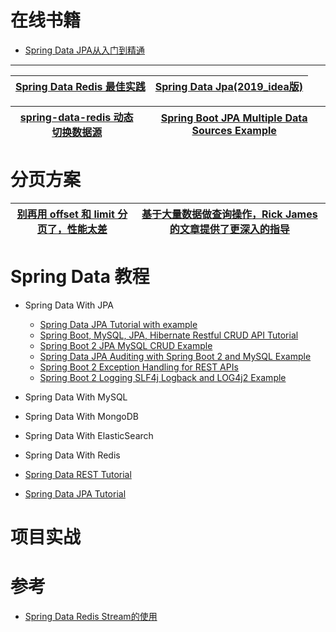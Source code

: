 
# 在线书籍
* [Spring Data JPA从入门到精通](https://weread.qq.com/web/reader/328329c07198d703328ecb3)

---


[Spring Data Redis 最佳实践](https://www.jianshu.com/p/6eb4306ef365)|[Spring Data Jpa(2019_idea版)](https://www.bilibili.com/video/BV1Y4411W7Rx?from=search&seid=15302849285323004849)|
---|---|

[spring-data-redis 动态切换数据源](https://www.jianshu.com/p/571b0c55ed4c)|[Spring Boot JPA Multiple Data Sources Example](https://www.javaguides.net/2018/09/spring-boot-jpa-multiple-data-sources-example.html)|
---|---|

# 分页方案

[别再用 offset 和 limit 分页了，性能太差](https://mp.weixin.qq.com/s/8dPkyIdnPQUchse3h8irig)|[基于大量数据做查询操作，Rick James 的文章提供了更深入的指导](http://mysql.rjweb.org/doc.php/lists)|
----|---|



# Spring Data 教程
* Spring Data With JPA
  * [Spring Data JPA Tutorial with example](https://www.javaguides.net/p/spring-data-jpa-tutorial.html)
  * [Spring Boot, MySQL, JPA, Hibernate Restful CRUD API Tutorial](https://www.javaguides.net/2018/09/spring-data-jpa-auditing-with-spring-boot2-and-mysql-example.html)
  * [Spring Boot 2 JPA MySQL CRUD Example](https://www.javaguides.net/2018/09/spring-boot-2-jpa-mysql-crud-example.html)
  * [Spring Data JPA Auditing with Spring Boot 2 and MySQL Example](https://www.javaguides.net/2018/09/spring-data-jpa-auditing-with-spring-boot2-and-mysql-example.html)
  * [Spring Boot 2 Exception Handling for REST APIs](https://www.javaguides.net/2018/09/spring-boot-2-exception-handling-for-rest-apis.html) 
  * [Spring Boot 2 Logging SLF4j Logback and LOG4j2 Example](https://www.javaguides.net/2018/09/spring-boot-2-logging-slf4j-logback-and-log4j-example.html)
* Spring Data With MySQL
* Spring Data With MongoDB
* Spring Data With ElasticSearch
* Spring Data With Redis



* [Spring Data REST Tutorial](https://www.javaguides.net/2021/07/spring-data-rest-tutorial.html)
* [Spring Data JPA Tutorial](https://www.javaguides.net/p/spring-data-jpa-tutorial.html)

# 项目实战



# 参考

* [Spring Data Redis Stream的使用](https://www.jianshu.com/p/b33a96624d36)

